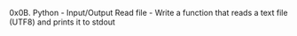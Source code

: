 0x0B. Python - Input/Output
Read file - Write a function that reads a text file (UTF8) and prints it to stdout
